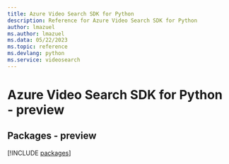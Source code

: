 ```yaml
---
title: Azure Video Search SDK for Python
description: Reference for Azure Video Search SDK for Python
author: lmazuel
ms.author: lmazuel
ms.data: 05/22/2023
ms.topic: reference
ms.devlang: python
ms.service: videosearch
---
```

# Azure Video Search SDK for Python - preview
## Packages - preview
[!INCLUDE [packages](video-search-index.md)]